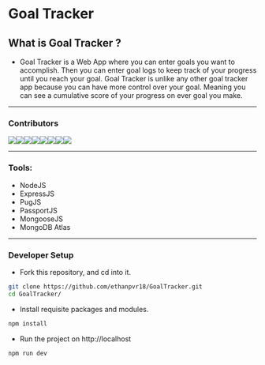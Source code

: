 # Goal Tracker

## What is Goal Tracker ?
- Goal Tracker is a Web App where you can enter goals you want to accomplish.  Then you can enter goal logs to keep track of your progress until you reach your goal.  Goal Tracker is unlike any other goal tracker app because you can have more control over your goal.  Meaning you can see a cumulative score of your progress on ever goal you make.

---

### Contributors

[![](https://sourcerer.io/fame/ethanpvr18/ethanpvr18/GoalTracker/images/0)](https://sourcerer.io/fame/ethanpvr18/ethanpvr18/GoalTracker/links/0)[![](https://sourcerer.io/fame/ethanpvr18/ethanpvr18/GoalTracker/images/1)](https://sourcerer.io/fame/ethanpvr18/ethanpvr18/GoalTracker/links/1)[![](https://sourcerer.io/fame/ethanpvr18/ethanpvr18/GoalTracker/images/2)](https://sourcerer.io/fame/ethanpvr18/ethanpvr18/GoalTracker/links/2)[![](https://sourcerer.io/fame/ethanpvr18/ethanpvr18/GoalTracker/images/3)](https://sourcerer.io/fame/ethanpvr18/ethanpvr18/GoalTracker/links/3)[![](https://sourcerer.io/fame/ethanpvr18/ethanpvr18/GoalTracker/images/4)](https://sourcerer.io/fame/ethanpvr18/ethanpvr18/GoalTracker/links/4)[![](https://sourcerer.io/fame/ethanpvr18/ethanpvr18/GoalTracker/images/5)](https://sourcerer.io/fame/ethanpvr18/ethanpvr18/GoalTracker/links/5)[![](https://sourcerer.io/fame/ethanpvr18/ethanpvr18/GoalTracker/images/6)](https://sourcerer.io/fame/ethanpvr18/ethanpvr18/GoalTracker/links/6)[![](https://sourcerer.io/fame/ethanpvr18/ethanpvr18/GoalTracker/images/7)](https://sourcerer.io/fame/ethanpvr18/ethanpvr18/GoalTracker/links/7)

---

### Tools:
- NodeJS
- ExpressJS
- PugJS
- PassportJS
- MongooseJS
- MongoDB Atlas

---

### Developer Setup

- Fork this repository, and cd into it.
```bash
git clone https://github.com/ethanpvr18/GoalTracker.git
cd GoalTracker/
```
- Install requisite packages and modules.
```bash
npm install
```
- Run the project on http://localhost
```bash
npm run dev
```
